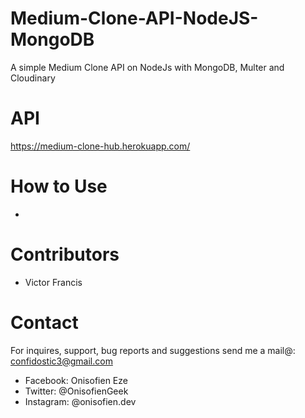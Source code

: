 # Medium-Clone-API-NodeJS-MongoDB
A simple Medium Clone API on NodeJs with MongoDB, Multer and Cloudinary

# API
<a href="https://medium-clone-hub.herokuapp.com/" target="_blank">https://medium-clone-hub.herokuapp.com/</a>

# How to Use
*

# Contributors
* Victor Francis

# Contact
For inquires, support, bug reports and suggestions send me a mail@: confidostic3@gmail.com

* Facebook: Onisofien Eze
* Twitter: @OnisofienGeek
* Instagram: @onisofien.dev
